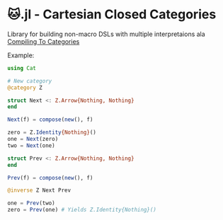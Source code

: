 # 🐱.jl - Cartesian Closed Categories

Library for building non-macro DSLs with multiple interpretaions ala [Compiling To Categories](http://conal.net/papers/compiling-to-categories)

Example:

```julia
using Cat

# New category
@category Z

struct Next <: Z.Arrow{Nothing, Nothing}
end

Next(f) = compose(new(), f)

zero = Z.Identity{Nothing}()
one = Next(zero)
two = Next(one)

struct Prev <: Z.Arrow{Nothing, Nothing}
end

Prev(f) = compose(new(), f)

@inverse Z Next Prev

one = Prev(two)
zero = Prev(one) # Yields Z.Identity{Nothing}()

```
